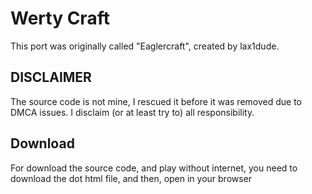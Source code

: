 # Werty Craft
This port was originally called "Eaglercraft", created by lax1dude.
## DISCLAIMER
The source code is not mine, I rescued it before it was removed due to DMCA issues. I disclaim (or at least try to) all responsibility.
## Download
For download the source code, and play without internet, you need to download the dot html file, and then, open in your browser
